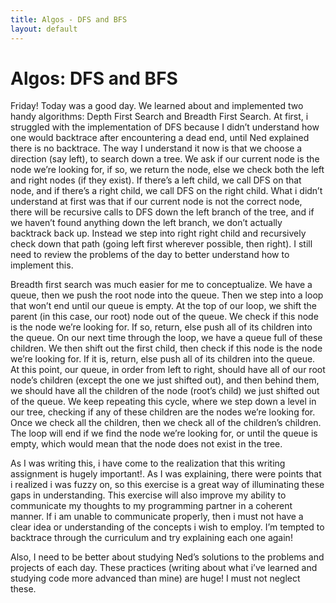 ```yaml
---
title: Algos - DFS and BFS
layout: default
---
```


# Algos: DFS and BFS

Friday! Today was a good day. We learned about and implemented two handy algorithms: Depth First Search and Breadth First Search. At first, i struggled with the implementation of DFS because I didn’t understand how one would backtrace after encountering a dead end, until Ned explained there is no backtrace. The way I understand it now is that we choose a direction (say left), to search down a tree. We ask if our current node is the node we’re looking for, if so, we return the node, else we check both the left and right nodes (if they exist). If there’s a left child, we call DFS on that node, and if there’s a right child, we call DFS on the right child. What i didn’t understand at first was that if our current node is not the correct node, there will be recursive calls to DFS down the left branch of the tree, and if we haven’t found anything down the left branch, we don’t actually backtrack back up. Instead we step into right right child and recursively check down that path (going left first wherever possible, then right). I still need to review the problems of the day to better understand how to implement this. 

Breadth first search was much easier for me to conceptualize. We have a queue, then we push the root node into the queue. Then we step into a loop that won’t end until our queue is empty. At the top of our loop, we shift the parent (in this case, our root) node out of the queue. We check if this node is the node we’re looking for. If so, return, else push all of its children into the queue. On our next time through the loop, we have a queue full of these children. We then shift out the first child, then check if this node is the node we’re looking for. If it is, return, else push all of its children into the queue. At this point, our queue, in order from left to right, should have all of our root node’s children (except the one we just shifted out), and then behind them, we should have all the children of the node (root’s child) we just shifted out of the queue. We keep repeating this cycle, where we step down a level in our tree, checking if any of these children are the nodes we’re looking for. Once we check all the children, then we check all of the children’s children. The loop will end if we find the node we’re looking for, or until the queue is empty, which would mean that the node does not exist in the tree. 

As I was writing this, i have come to the realization that this writing assignment is hugely important!. As I was explaining, there were points that i realized i was fuzzy on, so this exercise is a great way of illuminating these gaps in understanding. This exercise will also improve my ability to communicate my thoughts to my programming partner in a coherent manner. If i am unable to communicate properly, then i must not have a clear idea or understanding of the concepts i wish to employ. I’m tempted to backtrace through the curriculum and try explaining each one again!

Also, I need to be better about studying Ned’s solutions to the problems and projects of each day. These practices (writing about what i’ve learned and studying code more advanced than mine) are huge! I must not neglect these. 